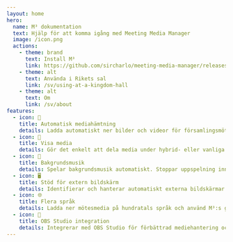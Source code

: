 ```yaml
---
layout: home
hero:
  name: M³ dokumentation
  text: Hjälp för att komma igång med Meeting Media Manager
  image: /icon.png
  actions:
    - theme: brand
      text: Install M³
      link: https://github.com/sircharlo/meeting-media-manager/releases/latest
    - theme: alt
      text: Använda i Rikets sal
      link: /sv/using-at-a-kingdom-hall
    - theme: alt
      text: Om
      link: /sv/about
features:
  - icon: 🚀
    title: Automatisk mediahämtning
    details: Ladda automatiskt ner bilder och videor för församlingsmöten på alla språk som finns på JW.org.
  - icon: 🎦
    title: Visa media
    details: Gör det enkelt att dela media under hybrid- eller vanliga möten.
  - icon: 🎵
    title: Bakgrundsmusik
    details: Spelar bakgrundsmusik automatiskt. Stoppar uppspelning innan mötet börjar. Bakgrundsmusik kan startas om med ett klick efter mötet.
  - icon: 🖥️
    title: Stöd för extern bildskärm
    details: Identifierar och hanterar automatiskt externa bildskärmar för smidiga mediepresentationer.
  - icon: 🌐
    title: Flera språk
    details: Ladda ner mötesmedia på hundratals språk och använd M³:s gränssnitt i något av de många tillgängliga språken.
  - icon: 🧩
    title: OBS Studio integration
    details: Integrerar med OBS Studio för förbättrad mediehantering och presentationer.
---
```

